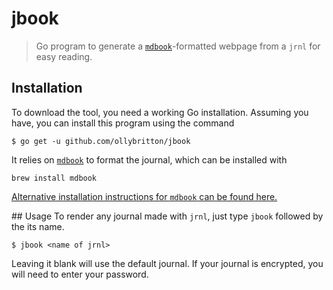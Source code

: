 # jbook
> Go program to generate a [`mdbook`](https://github.com/rust-lang/mdBook)-formatted webpage from a `jrnl` for easy reading.

## Installation
To download the tool, you need a working Go installation. Assuming you have, you can install this program using the command

```
$ go get -u github.com/ollybritton/jbook
```

It relies on [`mdbook`](https://github.com/rust-lang/mdBook) to format the journal, which can be installed with

```
brew install mdbook
```

[Alternative installation instructions for `mdbook` can be found here.](https://github.com/rust-lang/mdBook#installation)

## Usage
To render any journal made with `jrnl`, just type `jbook` followed by the its name.

```
$ jbook <name of jrnl>
```

Leaving it blank will use the default journal. If your journal is encrypted, you will need to enter your password.